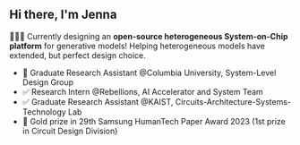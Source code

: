## Hi there, I'm Jenna

👩🏻‍💻 Currently designing an **open-source heterogeneous System-on-Chip platform** for generative models! Helping heterogeneous models have extended, but perfect design choice.
  - 🚀 Graduate Research Assistant @Columbia University, System-Level Design Group
  - ✅ Research Intern @Rebellions, AI Accelerator and System Team
  - ✅ Graduate Research Assistant @KAIST, Circuits-Architecture-Systems-Technology Lab
  - 🥇 Gold prize in 29th Samsung HumanTech Paper Award 2023 (1st prize in Circuit Design Division)
